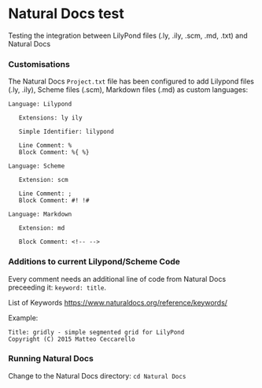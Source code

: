 # Natural Docs test

Testing the integration between LilyPond files (.ly, .ily, .scm, .md, .txt) and Natural Docs

### Customisations
The Natural Docs `Project.txt` file has been configured to add Lilypond files (.ly, .ily), Scheme files (.scm), Markdown files (.md) as custom languages:

```
Language: Lilypond

   Extensions: ly ily

   Simple Identifier: lilypond

   Line Comment: %
   Block Comment: %{ %}

Language: Scheme

   Extension: scm

   Line Comment: ;
   Block Comment: #! !#

Language: Markdown

   Extension: md

   Block Comment: <!-- -->
```
### Additions to current Lilypond/Scheme Code
Every comment needs an additional line of code from Natural Docs preceeding it: `keyword: title`.

List of Keywords
https://www.naturaldocs.org/reference/keywords/

Example:
```
Title: gridly - simple segmented grid for LilyPond
Copyright (C) 2015 Matteo Ceccarello
```

### Running Natural Docs

Change to the Natural Docs directory:
`cd Natural Docs`
